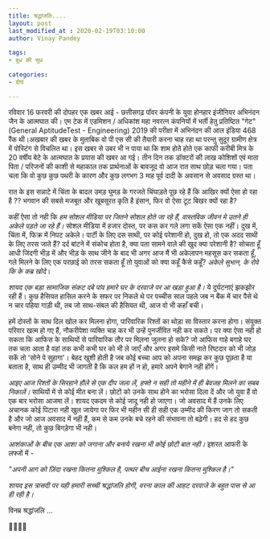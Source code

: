 ```yaml
---
title: श्रद्धांजलि....
layout: post
last_modified_at : 2020-02-19T03:10:00
author: Vinay Pandey

tags:
- बुध की सुध

categories:
- दीर्घ

---
```


रविवार 16 फरवरी की दोपहर एक खबर आई - छत्तीसगढ़ पॉवर कंपनी के युवा होनहार इंजीनियर अभिनंदन जैन के आत्मघात की। एम टेक में एडमिशन / अधिकांश महा नवरत्न कंपनियों में भर्ती हेतु प्रतिष्टित "गेट" (General AptitudeTest - Engineering) 2019 की परीक्षा में अभिनंदन की आल  इंडिया 468 रैंक थी।अखबार की खबर के मुताबिक वो पी एस सी की तैयारी करना चाह रहा था परन्तु सुदूर ग्रामीण क्षेत्र में पोस्टिंग से विचलित था। इस खबर से उबर भी न पाया था कि शाम होते होते एक काफी करीबी मित्र के 20 वर्षीय बेटे के आत्मघात के प्रयास की खबर आ गई। तीन दिन तक डॉक्टरों की लाख कोशिशों एवं माता पिता / परिजनों की काशी से महाकाल तक प्रार्थनाओं के बावजूद वो आज रात साथ छोड़ चला गया। पता चला कि वो कुछ कुछ पथरी के कारण और कुछ लगभग 3 माह पूर्व दादी के अवसान से अवसाद ग्रस्त था। 

रात के इस सन्नाटे में चिंता के बादल उमड़ घुमड़ के गरजते चिंघाड़ते पूछ रहे हैं कि आखिर क्यों ऐसा हो रहा है ?? भगवान की सबसे मजबूत और खूबसूरत कृति है इंसान, फिर वो ऐसा टूट बिखर क्यों रहा है?

कहीं ऐसा तो नही कि *हम सोशल मीडिया पर जितने सोशल होते जा रहे हैं, वास्तविक जीवन मे उतने ही अकेले पड़ते जा रहे हैं।* सोशल मीडिया में हजार दोस्त, पर कस कर गले लगा सकें ऐसा एक नहीं। दुख में, चिंता में, फिक्र में निपट अकेले। पार्टी के लिए दस साथी, पर कोई परेशानी हो, दुख हो, तो एक अदद साथी के लिए तरस जाते हैं? दर्द बांटने में संकोच होता है, क्या पता सामने वाले की खुद क्या परेशानी है? सोचता हूँ आधी जिंदगी भीड़ में और भीड़ के साथ जीने के बाद भी अगर आज मैं भी अकेलापन महसूस कर सकता हूँ, गले मिलने के लिए एक परछाई को तरस सकता हूँ तो युवाओं को क्या कहूँ कैसे कहूँ? _अकेले सुभान, के रोवे कि के कब्र खोदे_। 

*शायद एक बड़ा सामाजिक संकट दबे पांव हमारे घर के दरवाजे पर आ खड़ा हुआ है।* ये दुर्घटनाएं  झकझोर रही हैं। कुछ हैसियत हासिल करने के सफर पर निकले थे पर पच्चीस साल पहले जब न बैंक में चार पैसे थे न चार पहिया गाड़ी थी, तब जो साथ-संबल की हैसियत थी, आज वो भी कहाँ बची। 

हमें दोस्तों के साथ दिल खोल कर मिलना होगा, पारिवारिक रिश्तों का थोड़ा सा विस्तार करना होगा। संयुक्त परिवार खत्म हो गए हैं, नौकरीपेशा व्यक्ति चाह कर भी उन्हें पुनर्जीवित नही कर सकते। पर क्या ऐसा नही हो सकता कि आफिस के साथियों से पारिवारिक तौर पर मिलना जुलना हो सके? जो आफिस गाहे बगाहे घर तक चला आता है वहां तक कभी कभी घर को भी ले जाएँ और अगर इसमे किसी नाते रिष्टदार को भी जोड़ सकें तो 'सोने पे सुहागा'। बेहद खुशी होती है जब कोई बच्चा आप को अपना समझ कर कुछ पूछता है या बताता है, साथ ही उम्मीद भी जागती है कि कल हम हों न हो, हमारे अपने बेगाने नही होंगें। 

*आइए आज रिश्तों के सिरहाने हौले से एक दीप जला लें, हफ्ते न सही तो महीने में ही बेवजह मिलने का सबब निकालें।* साथियों में से कोई मीत बना लें। छोटों को उनके साथ होने का भरोसा दिला दें और जो युवा हैं वो एक बार भरोसा आजमा लें। शायद एकदम से कोई जादू नही हो जाएगा। जो अवसाद में हैं उनके लिए अचानक कोई पिटारा नही खुल जायेगा पर फिर भी महीन सी ही सही एक उम्मीद की किरण जाग तो सकती है और जो आज अवसाद में नही हैं, कम से कम उनके बचे रहने की संभावना तो बढ़ेगी। हद से हद कुछ बनेगा नही, तो कुछ बिगड़ेगा भी नही। 

*आशंकाओं के बीच एक आशा को जगाना और बनाये रखना भी कोई छोटी बात नही।* इशरत आफरी के लफ्जों में -

_"अपनी आग को ज़िंदा रखना कितना मुश्किल है,_
_पत्थर बीच आईना रखना कितना मुश्किल है।"_

*शायद इस त्रासदी पर यही हमारी सच्ची श्रद्धांजलि होगी, वरना काल की आहट दरवाजे के बहुत पास से आ ही रही है।*

विनम्र श्रद्धांजलि ...

🙏🌷🌷🙏
